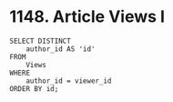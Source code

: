 # 1148. Article Views I

```mysql
SELECT DISTINCT
    author_id AS 'id'
FROM
    Views
WHERE
    author_id = viewer_id
ORDER BY id;
```